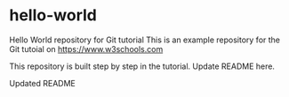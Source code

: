# hello-world
Hello World repository for Git tutorial
This is an example repository for the Git tutoial on https://www.w3schools.com

This repository is built step by step in the tutorial.
Update README here.

Updated README 